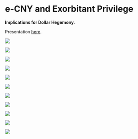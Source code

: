 **e-CNY and Exorbitant Privilege**
==================================

**Implications for Dollar Hegemony.**

Presentation [here](https://www.sinoglobalcapital.com/static/files/pdf/e-cny_presentation.pdf).

![](https://miro.medium.com/max/1400/1*82dqIFvJCJbkchI_3v2QxQ.jpeg)

![](https://miro.medium.com/max/1400/1*NxpVb-uMAd9mrIvYoYk24A.jpeg)

![](https://miro.medium.com/max/1400/1*Nv4iYzrh9a41qxJMWm891A.jpeg)

![](https://miro.medium.com/max/1400/1*b9E9k6q1GQ-NqDSATfNP5A.jpeg)

![](https://miro.medium.com/max/1400/1*D4XBtxN_PyBtVU7SnL_xig.jpeg)

![](https://miro.medium.com/max/1400/1*pj9IbjgxxxBMSHmom_VGiA.jpeg)

![](https://miro.medium.com/max/1400/1*sIumvYnck13e7zCmrvKWeA.jpeg)

![](https://miro.medium.com/max/1400/1*Lct5ZuSO8uZxIRg-XHKhuw.jpeg)

![](https://miro.medium.com/max/1400/1*vOdtGJCawmB3tUS5aigL5w.jpeg)

![](https://miro.medium.com/max/1400/1*6V3OqKizWIkQW-3cZqK58w.jpeg)

![](https://miro.medium.com/max/1400/1*d4KsVc90tL-yuOfbgSCd2Q.jpeg)
